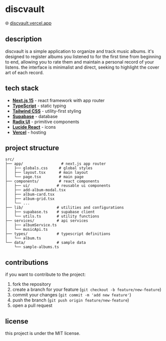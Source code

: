 # discvault

🌐 [discvault.vercel.app](https://discvault.vercel.app/)

## description

discvault is a simple application to organize and track music albums. it's designed to register albums you listened to for the first time from beginning to end, allowing you to rate them and maintain a personal record of your listens. the interface is minimalist and direct, seeking to highlight the cover art of each record.

## tech stack

- **[Next.js 15](https://nextjs.org/)** - react framework with app router
- **[TypeScript](https://www.typescriptlang.org/)** - static typing
- **[Tailwind CSS](https://tailwindcss.com/)** - utility-first styling
- **[Supabase](https://supabase.com/)** - database
- **[Radix UI](https://radix-ui.com/)** - primitive components
- **[Lucide React](https://lucide.dev/)** - icons
- **[Vercel](https://vercel.com/)** - hosting

## project structure

```
src/
├── app/                 # next.js app router
│   ├── globals.css     # global styles
│   ├── layout.tsx      # main layout
│   └── page.tsx        # main page
├── components/         # react components
│   ├── ui/            # reusable ui components
│   ├── add-album-modal.tsx
│   ├── album-card.tsx
│   ├── album-grid.tsx
│   └── ...
├── lib/               # utilities and configurations
│   ├── supabase.ts    # supabase client
│   └── utils.ts       # utility functions
├── services/          # api services
│   ├── albumService.ts
│   └── musicApi.ts
├── types/             # typescript definitions
│   └── album.ts
└── data/              # sample data
    └── sample-albums.ts
```

## contributions

if you want to contribute to the project:

1. fork the repository
2. create a branch for your feature (`git checkout -b feature/new-feature`)
3. commit your changes (`git commit -m 'add new feature'`)
4. push the branch (`git push origin feature/new-feature`)
5. open a pull request

## license

this project is under the MIT license.
